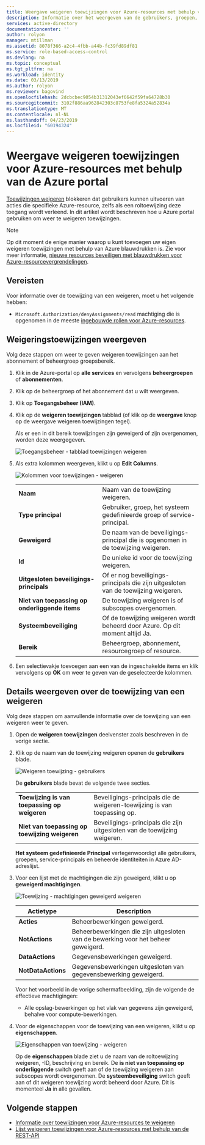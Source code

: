 ```yaml
---
title: Weergave weigeren toewijzingen voor Azure-resources met behulp van de Azure portal | Microsoft Docs
description: Informatie over het weergeven van de gebruikers, groepen, service-principals en beheerde identiteiten die toegang tot specifieke Azure-resource die op een bepaald bereik met behulp van de Azure-portal is geweigerd.
services: active-directory
documentationcenter: ''
author: rolyon
manager: mtillman
ms.assetid: 8078f366-a2c4-4fbb-a44b-fc39fd89df81
ms.service: role-based-access-control
ms.devlang: na
ms.topic: conceptual
ms.tgt_pltfrm: na
ms.workload: identity
ms.date: 03/13/2019
ms.author: rolyon
ms.reviewer: bagovind
ms.openlocfilehash: 2dcbcbec9054b31312043ef6642f59fa64728b30
ms.sourcegitcommit: 3102f886aa962842303c8753fe8fa5324a52834a
ms.translationtype: MT
ms.contentlocale: nl-NL
ms.lasthandoff: 04/23/2019
ms.locfileid: "60194324"
---
```

# <a name="view-deny-assignments-for-azure-resources-using-the-azure-portal"></a>Weergave weigeren toewijzingen voor Azure-resources met behulp van de Azure portal

[Toewijzingen weigeren](deny-assignments.md) blokkeren dat gebruikers kunnen uitvoeren van acties die specifieke Azure-resource, zelfs als een roltoewijzing deze toegang wordt verleend. In dit artikel wordt beschreven hoe u Azure portal gebruiken om weer te weigeren toewijzingen.

> [!NOTE]
> Op dit moment de enige manier waarop u kunt toevoegen uw eigen weigeren toewijzingen met behulp van Azure blauwdrukken is. Zie voor meer informatie, [nieuwe resources beveiligen met blauwdrukken voor Azure-resourcevergrendelingen](../governance/blueprints/tutorials/protect-new-resources.md).

## <a name="prerequisites"></a>Vereisten

Voor informatie over de toewijzing van een weigeren, moet u het volgende hebben:

- `Microsoft.Authorization/denyAssignments/read` machtiging die is opgenomen in de meeste [ingebouwde rollen voor Azure-resources](built-in-roles.md).

## <a name="view-deny-assignments"></a>Weigeringstoewijzingen weergeven

Volg deze stappen om weer te geven weigeren toewijzingen aan het abonnement of beheergroep groepsbereik.

1. Klik in de Azure-portal op **alle services** en vervolgens **beheergroepen** of **abonnementen**.

1. Klik op de beheergroep of het abonnement dat u wilt weergeven.

1. Klik op **Toegangsbeheer (IAM)**.

1. Klik op de **weigeren toewijzingen** tabblad (of klik op de **weergave** knop op de weergave weigeren toewijzingen tegel).

    Als er een in dit bereik toewijzingen zijn geweigerd of zijn overgenomen, worden deze weergegeven.

    ![Toegangsbeheer - tabblad toewijzingen weigeren](./media/deny-assignments-portal/access-control-deny-assignments.png)

1. Als extra kolommen weergeven, klikt u op **Edit Columns**.

    ![Kolommen voor toewijzingen - weigeren](./media/deny-assignments-portal/deny-assignments-columns.png)

    |  |  |
    | --- | --- |
    | **Naam** | Naam van de toewijzing weigeren. |
    | **Type principal** | Gebruiker, groep, het systeem gedefinieerde groep of service-principal. |
    | **Geweigerd**  | De naam van de beveiligings-principal die is opgenomen in de toewijzing weigeren. |
    | **Id** | De unieke id voor de toewijzing weigeren. |
    | **Uitgesloten beveiligings-principals** | Of er nog beveiligings-principals die zijn uitgesloten van de toewijzing weigeren. |
    | **Niet van toepassing op onderliggende items** | De toewijzing weigeren is of subscopes overgenomen. |
    | **Systeembeveiliging** | Of de toewijzing weigeren wordt beheerd door Azure. Op dit moment altijd Ja. |
    | **Bereik** | Beheergroep, abonnement, resourcegroep of resource. |

1. Een selectievakje toevoegen aan een van de ingeschakelde items en klik vervolgens op **OK** om weer te geven van de geselecteerde kolommen.

## <a name="view-details-about-a-deny-assignment"></a>Details weergeven over de toewijzing van een weigeren

Volg deze stappen om aanvullende informatie over de toewijzing van een weigeren weer te geven.

1. Open de **weigeren toewijzingen** deelvenster zoals beschreven in de vorige sectie.

1. Klik op de naam van de toewijzing weigeren openen de **gebruikers** blade.

    ![Weigeren toewijzing - gebruikers](./media/deny-assignments-portal/deny-assignment-users.png)

    De **gebruikers** blade bevat de volgende twee secties.

    |  |  |
    | --- | --- |
    | **Toewijzing is van toepassing op weigeren**  | Beveiligings-principals die de weigeren-toewijzing is van toepassing op. |
    | **Niet van toepassing op toewijzing weigeren** | Beveiligings-principals die zijn uitgesloten van de toewijzing weigeren. |

    **Het systeem gedefinieerde Principal** vertegenwoordigt alle gebruikers, groepen, service-principals en beheerde identiteiten in Azure AD-adreslijst.

1. Voor een lijst met de machtigingen die zijn geweigerd, klikt u op **geweigerd machtigingen**.

    ![Toewijzing - machtigingen geweigerd weigeren](./media/deny-assignments-portal/deny-assignment-denied-permissions.png)

    | Actietype | Description |
    | --- | --- |
    | **Acties**  | Beheerbewerkingen geweigerd. |
    | **NotActions** | Beheerbewerkingen die zijn uitgesloten van de bewerking voor het beheer geweigerd. |
    | **DataActions**  | Gegevensbewerkingen geweigerd. |
    | **NotDataActions** | Gegevensbewerkingen uitgesloten van gegevensbewerking geweigerd. |

    Voor het voorbeeld in de vorige schermafbeelding, zijn de volgende de effectieve machtigingen:

    - Alle opslag-bewerkingen op het vlak van gegevens zijn geweigerd, behalve voor compute-bewerkingen.

1. Voor de eigenschappen voor de toewijzing van een weigeren, klikt u op **eigenschappen**.

    ![Eigenschappen van toewijzing - weigeren](./media/deny-assignments-portal/deny-assignment-properties.png)

    Op de **eigenschappen** blade ziet u de naam van de roltoewijzing weigeren, -ID, beschrijving en bereik. De **is niet van toepassing op onderliggende** switch geeft aan of de toewijzing weigeren aan subscopes wordt overgenomen. De **systeembeveiliging** switch geeft aan of dit weigeren toewijzing wordt beheerd door Azure. Dit is momenteel **Ja** in alle gevallen.

## <a name="next-steps"></a>Volgende stappen

* [Informatie over toewijzingen voor Azure-resources te weigeren](deny-assignments.md)
* [Lijst weigeren toewijzingen voor Azure-resources met behulp van de REST-API](deny-assignments-rest.md)
